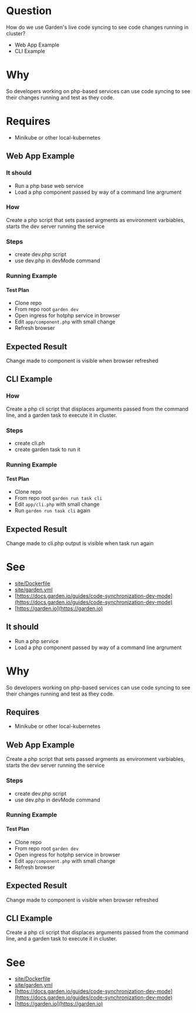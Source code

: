 # Question

How do we use Garden's live code syncing to see code changes running in cluster?

- Web App Example
- CLI Example

# Why

So developers working on php-based services can use code syncing to see their changes running and test as they code.

# Requires

- Minikube or other local-kubernetes

## Web App Example

### It should

 - Run a php base web service
 - Load a php component passed by way of a command line argrument

### How

Create a php script that sets passed argments as environment varbiables, starts the dev server running the service

### Steps

- create dev.php script
- use dev.php in devMode command

### Running Example

#### Test Plan

- Clone repo
- From repo root `garden dev`
- Open ingress for hotphp service in browser
- Edit `app/component.php` with small change
- Refresh browser

## Expected Result

Change made to component is visible when browser refreshed

## CLI Example

### How

Create a php cli script that displaces arguments passed from the command line, and a garden task to execute it in cluster.

### Steps

- create cli.ph
- create garden task to run it

### Running Example

#### Test Plan

- Clone repo
- From repo root `garden run task cli`
- Edit `app/cli.php` with small change
- Run `garden run task cli` again

## Expected Result

Change made to cli.php output is visible when task run again

# See
- [site/Dockerfile](site/Dockerfile)
- [site/garden.yml](site/garden.yml)
- [https://docs.garden.io/guides/code-synchronization-dev-mode](https://docs.garden.io/guides/code-synchronization-dev-mode)
- [https://garden.io](https://garden.io)



## It should
 - Run a php service
 - Load a php component passed by way of a command line argrument

# Why

So developers working on php-based services can use code syncing to see their changes running and test as they code.

## Requires

- Minikube or other local-kubernetes
## Web App Example
Create a php script that sets passed argments as environment varbiables, starts the dev server running the service

### Steps

- create dev.php script
- use dev.php in devMode command

### Running Example


#### Test Plan

- Clone repo
- From repo root `garden dev`
- Open ingress for hotphp service in browser
- Edit `app/component.php` with small change
- Refresh browser

## Expected Result

Change made to component is visible when browser refreshed

## CLI Example

Create a php cli script that displaces arguments passed from the command line, and a garden task to execute it in cluster.



# See
- [site/Dockerfile](site/Dockerfile)
- [site/garden.yml](site/garden.yml)
- [https://docs.garden.io/guides/code-synchronization-dev-mode](https://docs.garden.io/guides/code-synchronization-dev-mode)
- [https://garden.io](https://garden.io)

